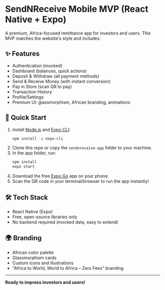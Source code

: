 # SendNReceive Mobile MVP (React Native + Expo)

A premium, Africa-focused remittance app for investors and users. This MVP matches the website's style and includes:

## ✨ Features
- Authentication (mocked)
- Dashboard (balances, quick actions)
- Deposit & Withdraw (all payment methods)
- Send & Receive Money (with instant conversion)
- Pay in Store (scan QR to pay)
- Transaction History
- Profile/Settings
- Premium UI: glassmorphism, African branding, animations

## 🚀 Quick Start
1. Install [Node.js](https://nodejs.org/) and [Expo CLI](https://docs.expo.dev/get-started/installation/):
   ```bash
   npm install -g expo-cli
   ```
2. Clone this repo or copy the `sendnreceive-app` folder to your machine.
3. In the app folder, run:
   ```bash
   npm install
   expo start
   ```
4. Download the free [Expo Go](https://expo.dev/client) app on your phone.
5. Scan the QR code in your terminal/browser to run the app instantly!

## 🛠️ Tech Stack
- React Native (Expo)
- Free, open-source libraries only
- No backend required (mocked data, easy to extend)

## 🌍 Branding
- African color palette
- Glassmorphism cards
- Custom icons and illustrations
- "Africa to World, World to Africa – Zero Fees" branding

---

**Ready to impress investors and users!** 